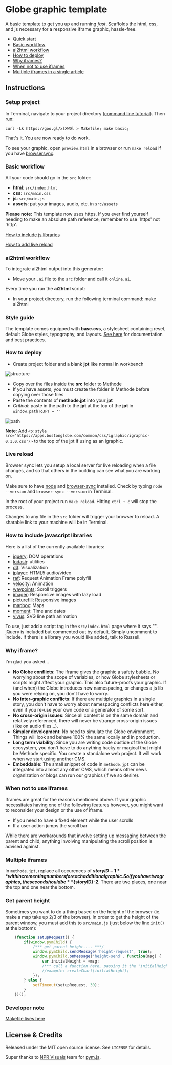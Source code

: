 # Globe graphic template
A basic template to get you up and running *fast*. Scaffolds the html, css, and js necessary for a responsive iframe graphic, hassle-free.

- [Quick start](#instructions)
- [Basic workflow](#basic-workflow)
- [ai2html workflow](#ai2html-workflow)
- [How to deploy](#how-to-deploy)
- [Why iframes?](#why-iframe)
- [When not to use iframes](#when-not-to-use-iframes)
- [Multiple iframes in a single article](#multiple-iframes)

## Instructions
### Setup project
In Terminal, navigate to your project directory ([command line tutorial](https://github.com/BostonGlobe/news-apps-docs/tree/master/bash-basics)). Then run:

    curl -Lk https://goo.gl/xlXWDl > Makefile; make basic;

That's it. You are now ready to do work.

To see your graphic, open `preview.html` in a browser or run `make reload` if you have [browsersync](#live-reload).

### Basic workflow
All your code should go in the `src` folder:
- **html**: `src/index.html`
- **css**: `src/main.css`
- **js**: `src/main.js`
- **assets**: put your images, audio, etc. in `src/assets`

**Please note:**
This template now uses https. If you ever find yourself needing to make an absolute path reference, remember to use 'https' not 'http'.

[How to include js libraries](#how-to-include-javascript-libraries)

[How to add live reload](#live-reload)

### ai2html workflow
To integrate ai2html output into this generator:
- Move your `.ai` file to the `src` folder and call it `online.ai`.

Every time you run the **ai2html** script:
- In your project directory, run the following terminal command:
    make ai2html

### Style guide
The template comes equipped with **base.css**, a stylesheet containing reset, default Globe styles, typography, and layouts. [See here](https://bostonglobe.github.io/news-apps-style-guide) for documentation and best practices.

### How to deploy
- Create project folder and a blank **jpt** like normal in workbench

![structure](https://cache.boston.com/multimedia/graphics/russell/github/structure.jpg?v=3)

- Copy over the files inside the **src** folder to Methode
- If you have assets, you must create the folder in Methode before copying over those files
- Paste the contents of **methode.jpt** into your **jpt**
- *Critical*: paste in the path to the **jpt** at the top of the **jpt** in `window.pathToJPT = ''`

![path](https://cache.boston.com/multimedia/graphics/russell/github/path.gif?v=3)

**Note**: Add `<p:style src='https://apps.bostonglobe.com/common/css/igraphic/igraphic-0.1.0.css'/>` to the top of the jpt if using as an igraphic.

### Live reload
Browser sync lets you setup a local server for live reloading when a file changes, and so that others in the building can see what you are working on.

Make sure to have [node](http://nodejs.org) and [browser-sync](http://www.browsersync.io/#install) installed. Check by typing `node --version` and `browser-sync --version` in Terminal.

In the root of your project run `make reload`. Hitting `ctrl + c` will stop the process.

Changes to any file in the `src` folder will trigger your browser to reload. A sharable link to your machine will be in Terminal.

### How to include javascript libraries
Here is a list of the currently available libraries:

- [jquery](https://apps.bostonglobe.com/common/js/jquery/jquery-1.11.2.min.js): DOM operations
- [lodash](https://apps.bostonglobe.com/common/js/lodash/lodash-3.10.0.min.js): utilities
- [d3](https://apps.bostonglobe.com/common/js/d3/d3-3.5.5.min.js): Visualization
- [jplayer](https://apps.bostonglobe.com/common/js/jplayer/jquery.jplayer-2.9.2.min.js): HTML5 audio/video
- [raf](https://apps.bostonglobe.com/common/js/raf/raf.min.js): Request Animation Frame polyfill
- [velocity](https://apps.bostonglobe.com/common/js/velocity/velocity-1.2.2.min.js): Animation
- [waypoints](https://apps.bostonglobe.com/common/js/waypoints/noframework.waypoints-3.1.1.min.js): Scroll triggers
- [imager](https://apps.bostonglobe.com/common/js/imager/imager-0.5.0.min.js): Responsive images with lazy load
- [picturefill](https://apps.bostonglobe.com/common/js/picturefill/picturefill-3.0.0.min.js): Responsive images
- [mapbox](https://apps.bostonglobe.com/common/js/mapbox/mapbox-2.2.1.min.js): Maps
- [moment](https://apps.bostonglobe.com/common/js/moment/moment-2.9.0.min.js): Time and dates
- [vivus](https://apps.bostonglobe.com/common/js/vivus/vivus-0.2.1.min.js): SVG line path animation

To use, just add a script tag in the `src/index.html` page where it says "<!-- (begin) js libraries -->". jQuery is included but commented out by default. Simply uncomment to include. If there is a library you would like added, talk to Russell.

### Why iframe?
I'm glad you asked...
- **No Globe conflicts**: The iframe gives the graphic a safety bubble. No worrying about the scope of variables, or how Globe stylesheets or scripts might affect your graphic. This also future-proofs your graphic. If (and when) the Globe introduces new namespacing, or changes a js lib you were relying on, you don't have to worry.
- **No inter-graphic conflicts**: If there are multiple graphics in a single story, you don't have to worry about namespacing conflicts here either, even if you re-use your own code or a generator of some sort.
- **No cross-origin issues**: Since all content is on the same domain and relatively referenced, there will never be strange cross-origin issues (like on audio files...).
- **Simpler development**: No need to simulate the Globe environment. Things will look and behave 100% the same locally and in production.
- **Long term viability**: Since you are writing code oustide of the Globe ecosystem, you don't have to do anything hacky or magical that might be Methode specific. You create a standalone web project. It will work when we start using another CMS.
- **Embeddable**: The small snippet of code in `methode.jpt` can be integrated into almost any other CMS, which means other news organization or blogs can run our graphics (if we so desire).

### When not to use iframes
Iframes are great for the reasons mentioned above. If your graphic necessitates having one of the following features however, you might want to reconsider your design or the use of iframe.
- If you need to have a fixed element while the user scrolls
- If a user action jumps the scroll bar

While there are workarounds that involve setting up messaging between the parent and child, anything involving manipulating the scroll position is advised against.

### Multiple iframes
In `methode.jpt`, replace all occurences of **${storyID}-1** with incrementing numbers for each additional graphic. So if you have two graphics, the second should be **${storyID}-2**. There are two places, one near the top and one near the bottom.

### Get parent height
Sometimes you want to do a thing based on the height of the browser (ie. make a map take up 2/3 of the browser). In order to get the height of the parent window, you must add this to `src/main.js` (just below the line `init()` at the bottom):

```js
	(function setupRequest() {
		if(window.pymChild) {
			/*** get parent height.... ***/
		    window.pymChild.sendMessage('height-request', true);
		    window.pymChild.onMessage('height-send', function(msg) {
		        var initialHeight = +msg;
		        /*** call a function here, passing it the "initialHeight" variable ***/
		        //example: createChart(initialHeight);
		    });
		} else {
			setTimeout(setupRequest, 30);
		}
	})();
```

### Developer note
[Makefile lives here](https://gist.github.com/russellgoldenberg/77a8d21ae535faa95c73)

## License & Credits

Released under the MIT open source license. See `LICENSE` for details.

Super thanks to [NPR Visuals](http://github.com/nprapps) team for [pym.js](https://github.com/nprapps/pym.js).
